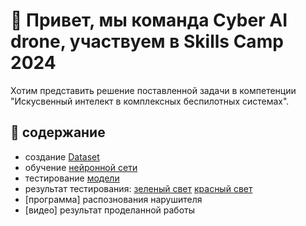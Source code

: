 # 👋 Привет, мы команда Cyber AI drone, участвуем в Skills Camp 2024

Хотим представить решение поставленной задачи в компетенции "Искусвенный интелект в комплексных беспилотных системах".
## 📖 содержание
* создание [Dataset](https://github.com/Artem1557/hackathon_skills_camp_2024/blob/main/Cyber_AI_drone/Data_Cyber_AI_drone.zip)
* обучение [нейронной сети](https://github.com/Artem1557/hackathon_skills_camp_2024/blob/main/Cyber_AI_drone/Model_Cyber_AI_drone.pt)
* тестирование [модели](https://github.com/Artem1557/hackathon_skills_camp_2024/blob/main/Cyber_AI_drone/Test_Cyber_AI_drone.py)
* результат тестирования: [зеленый свет](https://github.com/Artem1557/hackathon_skills_camp_2024/blob/main/Cyber_AI_drone/Result_Cyber_AI_drone.jpg) [красный свет](https://github.com/Artem1557/hackathon_skills_camp_2024/blob/main/Cyber_AI_drone/Result_Cyber_AI_drone_1.jpg)
* [программа] распознования нарушителя
* [видео] результат проделанной работы


